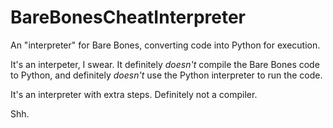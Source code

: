 # BareBonesCheatInterpreter
An "interpreter" for Bare Bones, converting code into Python for execution.

It's an interpeter, I swear. It definitely _doesn't_ compile the Bare Bones code to Python, and definitely _doesn't_ use the Python interpreter to run the code. 

It's an interpreter with extra steps. Definitely not a compiler.

Shh.
